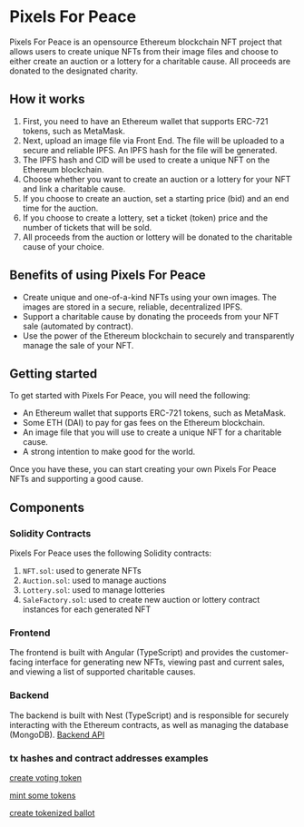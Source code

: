 # Pixels For Peace

Pixels For Peace is an opensource Ethereum blockchain NFT project that allows users to create unique NFTs from their image files and choose to either create an auction or a lottery for a charitable cause. All proceeds are donated to the designated charity.

## How it works

1. First, you need to have an Ethereum wallet that supports ERC-721 tokens, such as MetaMask.
2. Next, upload an image file via Front End. The file will be uploaded to a secure and reliable IPFS. An IPFS hash for the file will be generated.
3. The IPFS hash and CID will be used to create a unique NFT on the Ethereum blockchain.
4. Choose whether you want to create an auction or a lottery for your NFT and link a charitable cause.
5. If you choose to create an auction, set a starting price (bid) and an end time for the auction.
6. If you choose to create a lottery, set a ticket (token) price and the number of tickets that will be sold.
7. All proceeds from the auction or lottery will be donated to the charitable cause of your choice.

## Benefits of using Pixels For Peace

- Create unique and one-of-a-kind NFTs using your own images. The images are stored in a secure, reliable, decentralized IPFS.
- Support a charitable cause by donating the proceeds from your NFT sale (automated by contract).
- Use the power of the Ethereum blockchain to securely and transparently manage the sale of your NFT.

## Getting started

To get started with Pixels For Peace, you will need the following:

- An Ethereum wallet that supports ERC-721 tokens, such as MetaMask.
- Some ETH (DAI) to pay for gas fees on the Ethereum blockchain.
- An image file that you will use to create a unique NFT for a charitable cause.
- A strong intention to make good for the world.

Once you have these, you can start creating your own Pixels For Peace NFTs and supporting a good cause.

## Components

### Solidity Contracts

Pixels For Peace uses the following Solidity contracts:

1. `NFT.sol`: used to generate NFTs
2. `Auction.sol`: used to manage auctions
3. `Lottery.sol`: used to manage lotteries
4. `SaleFactory.sol`: used to create new auction or lottery contract instances for each generated NFT

### Frontend

The frontend is built with Angular (TypeScript) and provides the customer-facing interface for generating new NFTs, viewing past and current sales, and viewing a list of supported charitable causes.

### Backend

The backend is built with Nest (TypeScript) and is responsible for securely interacting with the Ethereum contracts, as well as managing the database (MongoDB).
[Backend API](https://pixelsforpeace-api.azurewebsites.net)

### tx hashes and contract addresses examples

[create voting token](https://goerli.etherscan.io/tx/0x696ec78e4f4d3d6d83ca53aedff9659a415be254a7bc4abc020e7009e050269f)

[mint some tokens](https://goerli.etherscan.io/tx/0xd02a3ae6a912324915ec4d7353895e34f43c0e663b056912535d3baf216e032c)

[create tokenized ballot](https://goerli.etherscan.io/tx/0x40304ee94a9fc44f4376cad7ab7f90fbe6f6fb794c6d8fae82003ef36343c72c)
